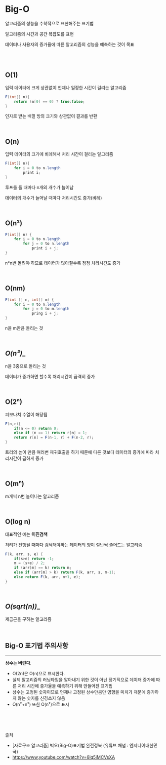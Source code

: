 # __Big-O__

알고리즘의 성능을 수학적으로  표현해주는 표기법

알고리즘의 시간과 공간 복잡도를 표현

데이터나 사용자의 증가율에 따른 알고리즘의 성능을 예측하는 것이 목표 

<br>
<br>

## __O(1)__

입력 데이터에 크게 상관없이 언제나 일정한 시간이 걸리는 알고리즘
```java
F(int[] n){
    return (n[0] == 0) ? true:false;
}
```
인자로 받는 배열 방의 크기와 상관없이 결과를 반환

<br>

## __O(n)__

입력 데이터의 크기에 비례해서 처리 시간이 걸리는 알고리즘
```java
F(int[] n){
    for i = 0 to n.length
        print i;
}
```
루프를 돌 때마다 n개의 개수가 늘어남

데이터의 개수가 늘어날 때마다 처리시간도 증가(비례)

<br>

## __O(n²)__

```java
F(int[] n) {
    for i = 0 to n.length
        for j = 0 to n.length
            print i + j;
}
```
n*n번 돌려야 하므로 데이터가 많아질수록 점점 처리시간도 증가

<br>

## __O(nm)__
```java
F(int [] n, int[] m) {
    for i = 0 to n.length
        for j = 0 to m.length
            pring i + j;
}
```
n을 m만큼 돌리는 것

<br>

## _O(n³)__

n을 3중으로 돌리는 것

데이터가 증가하면 할수록 처리시간이 급격히 증가

<br>

## __O(2ⁿ)__

피보나치 수열이 해당됨
```java
F(n,r){
    if(n <= 0) return 0;
    else if (n == 1) return r[n] = 1;
    return r[n] = F(n-1, r) + F(n-2, r);
}
```
트리의 높이 만큼 여러번 재귀호출을 하기 때문에 다른 것보다 데이터의 증가에 따라 처리시간이 급하게 증가

<br>

## __O(mⁿ)__

m개씩 n번 늘어나는 알고리즘

<br>

## __O(log n)__

대표적인 예는 __이진검색__

처리가 진행될 때마다 검색해야하는 데이터의 양이 절반씩 줄어드는 알고리즘

```java
F(k, arr, s, e) {
    if(s>e) return -1;
    m = (s+e) / 2;
    if (arr[m] == k) return m;
    else if (arr[m] > k) return F(k, arr, s, m-1);
    else return F(k, arr, m+1, e);
}
```

<br>

## _O(sqrt(n))__

제곱근을 구하는 알고리즘

<br>



## Big-O 표기법 주의사항
---


__상수는 버린다.__

* O(2n)은 O(n)으로 표시한다. 
* 실제 알고리즘의 러닝타임을 알아내기 위한 것이 아닌 장기적으로 데이터 증가에 따른 처리 시간에 증가율을 예측하기 위해 만들어진 표기법
* 상수는 고정된 숫자이므로 언제나 고정된 상수만큼만 영향을 미치기 때문에 증가하지 않는 숫자를 신경쓰지 않음
* O(n²+n²) 또한 O(n²)으로 표시

<br>
<br>
<br>

출처

* [자료구조 알고리즘] 빅오(Big-O)표기법 완전정복 (유튜브 채널 : 엔지니어대한민국)
* https://www.youtube.com/watch?v=6Iq5iMCVsXA
